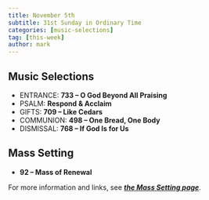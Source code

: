 ```yaml
---
title: November 5th 
subtitle: 31st Sunday in Ordinary Time
categories: [music-selections]
tag: [this-week]
author: mark
---
```


## Music Selections

- ENTRANCE: **733 – O God Beyond All Praising**
- PSALM: **Respond & Acclaim**
- GIFTS: **709 – Like Cedars**
- COMMUNION: **498 – One Bread, One Body**
- DISMISSAL: **768 – If God Is for Us**

## Mass Setting

- **92 – Mass of Renewal**

For more information and links, see _**[the Mass Setting page](/mass-setting/)**_.
